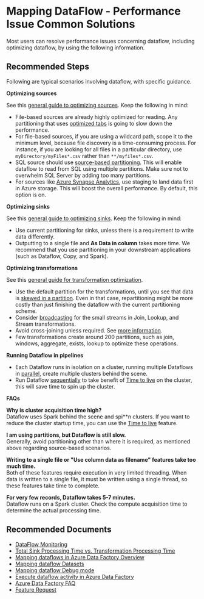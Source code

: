<properties
  pagetitle="Mapping DataFlow - Performance Issue Common Solutions&#xD;"
  service=""
  resource=""
  ms.author="rakatuko"
  selfhelptype="Generic"
  supporttopicids="32633537"
  resourcetags=""
  productpesids="15613"
  cloudenvironments="fairfax,public,usnat,ussec"
  disableclouds="blackforest,mooncake"
  articleid="a53cdff2-4487-47bf-a211-bfcaa4f25013"
  ownershipid="AzureData_DataFactory" />
# Mapping DataFlow - Performance Issue Common Solutions

Most users can resolve performance issues concerning dataflow, including optimizing dataflow, by using the following information.

## **Recommended Steps**

Following are typical scenarios involving dataflow, with specific guidance.

**Optimizing sources**

See this [general guide to optimizing sources](https://docs.microsoft.com/azure/data-factory/concepts-data-flow-performance#optimizing-sources). Keep the following in mind:
- File-based sources are already highly optimized for reading. Any partitioning that uses [optimized tabs](https://docs.microsoft.com/azure/data-factory/concepts-data-flow-performance#file-based-sources) is going to slow down the performance.
- For file-based sources, if you are using a wildcard path, scope it to the minimum level, because file discovery is a time-consuming process. For instance, if you are looking for all files in a particular directory, use `myDirectory/myFiles*.csv` rather than `**/myfiles*.csv`.
- SQL source should use [source-based partitioning](https://docs.microsoft.com/azure/data-factory/concepts-data-flow-performance#azure-sql-database-sources). This will enable dataflow to read from SQL using multiple partitions. Make sure not to overwhelm SQL Server by adding too many partitions.
- For sources like [Azure Synapse Analytics](https://docs.microsoft.com/azure/data-factory/concepts-data-flow-performance#azure-synapse-analytics-sources), use staging to land data first in Azure storage. This will boost the overall performance. By default, this option is on.

**Optimizing sinks**

See this [general guide to optimizing sinks](https://docs.microsoft.com/azure/data-factory/concepts-data-flow-performance#optimizing-sinks). Keep the following in mind:
- Use current partitioning for sinks, unless there is a requirement to write data differently.
- Outputting to a single file and **As Data in column** takes more time. We recommend that you use partitioning in your downstream applications (such as Dataflow, Copy, and Spark).

**Optimizing transformations**

See this [general guide for transformation optimization](https://docs.microsoft.com/azure/data-factory/concepts-data-flow-performance#optimizing-transformations). <br/>

- Use the default partition for the transformations, until you see that data is [skewed in a partition](https://docs.microsoft.com/azure/data-factory/concepts-data-flow-performance#repartitioning-skewed-data). Even in that case, repartitioning might be more costly than just finishing the dataflow with the current partitioning scheme.
- Consider [broadcasting](https://docs.microsoft.com/azure/data-factory/concepts-data-flow-performance#broadcasting) for the small streams in Join, Lookup, and Stream transformations. 
- Avoid cross-joining unless required. See [more information](https://docs.microsoft.com/azure/data-factory/concepts-data-flow-performance#cross-joins).
- Few transformations create around 200 partitions, such as join, windows, aggregate, exists, lookup to optimize these operations.

**Running Dataflow in pipelines**

- Each Dataflow runs in isolation on a cluster, running multiple Dataflows in [parallel](https://docs.microsoft.com/azure/data-factory/concepts-data-flow-performance#executing-data-flows-in-parallel), create multiple clusters behind the scene.<br/>
- Run Dataflow [sequentially](https://docs.microsoft.com/azure/data-factory/concepts-data-flow-performance#execute-data-flows-sequentially) to take benefit of [Time to live](https://docs.microsoft.com/azure/data-factory/concepts-data-flow-performance#time-to-live) on the cluster, this will save time to spin up the cluster.

**FAQs**

**Why is cluster acquisition time high?**<br>
Dataflow uses Spark behind the scene and spi**n clusters. If you want to reduce the cluster startup time, you can use the [Time to live](https://docs.microsoft.com/azure/data-factory/concepts-data-flow-performance#time-to-live) feature.

**I am using partitions, but Dataflow is still slow.**<br>
Generally, avoid partitioning other than where it is required, as mentioned above regarding source-based scenarios.

**Writing to a single file or "Use column data as filename" features take too much time.**<br>
Both of these features require execution in very limited threading. When data is written to a single file, it must be written using a single thread, so these features take time to complete.

**For very few records, Dataflow takes 5-7 minutes.**<br>
Dataflow runs on a Spark cluster. Check the compute acquisition time to determine the actual processing time. 

## **Recommended Documents** 

- [DataFlow Monitoring](https://docs.microsoft.com/azure/data-factory/concepts-data-flow-monitoring)
- [Total Sink Processing Time vs. Transformation Processing Time](https://docs.microsoft.com/azure/data-factory/concepts-data-flow-monitoring#total-sink-processing-time-vs-transformation-processing-time)
- [Mapping dataflows in Azure Data Factory Overview](https://docs.microsoft.com/azure/data-factory/concepts-data-flow-overview)
- [Mapping dataflow Datasets](https://docs.microsoft.com/azure/data-factory/concepts-data-flow-datasets)
- [Mapping dataflow Debug mode](https://docs.microsoft.com/azure/data-factory/concepts-data-flow-debug-mode)
- [Execute dataflow activity in Azure Data Factory](https://docs.microsoft.com/azure/data-factory/control-flow-execute-data-flow-activity)
- [Azure Data Factory FAQ](https://docs.microsoft.com/azure/data-factory/frequently-asked-questions)
- [Feature Request](https://feedback.azure.com/forums/270578-azure-data-factory)
